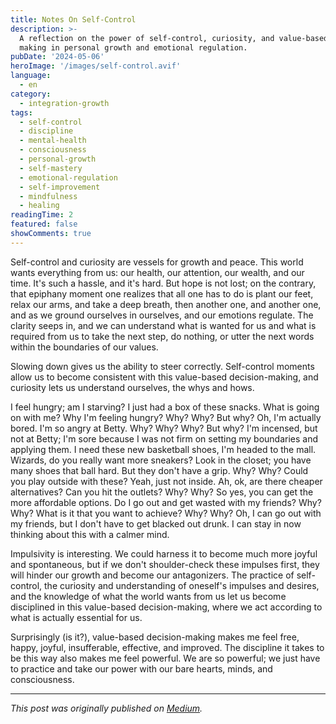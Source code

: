 ```yaml
---
title: Notes On Self-Control
description: >-
  A reflection on the power of self-control, curiosity, and value-based decision
  making in personal growth and emotional regulation.
pubDate: '2024-05-06'
heroImage: '/images/self-control.avif'
language:
  - en
category:
  - integration-growth
tags:
  - self-control
  - discipline
  - mental-health
  - consciousness
  - personal-growth
  - self-mastery
  - emotional-regulation
  - self-improvement
  - mindfulness
  - healing
readingTime: 2
featured: false
showComments: true
---
```


Self-control and curiosity are vessels for growth and peace. This world wants everything from us: our health, our attention, our wealth, and our time. It's such a hassle, and it's hard.
But hope is not lost; on the contrary, that epiphany moment one realizes that all one has to do is plant our feet, relax our arms, and take a deep breath, then another one, and another one, and as we ground ourselves in ourselves, and our emotions regulate. The clarity seeps in, and we can understand what is wanted for us and what is required from us to take the next step, do nothing, or utter the next words within the boundaries of our values.

Slowing down gives us the ability to steer correctly. Self-control moments allow us to become consistent with this value-based decision-making, and curiosity lets us understand ourselves, the whys and hows.

I feel hungry; am I starving? I just had a box of these snacks. What is going on with me? Why I'm feeling hungry? Why? Why? But why? Oh, I'm actually bored. I'm so angry at Betty. Why? Why? Why? But why? I'm incensed, but not at Betty; I'm sore because I was not firm on setting my boundaries and applying them. I need these new basketball shoes, I'm headed to the mall. Wizards, do you really want more sneakers? Look in the closet; you have many shoes that ball hard. But they don't have a grip. Why? Why? Could you play outside with these? Yeah, just not inside. Ah, ok, are there cheaper alternatives? Can you hit the outlets? Why? Why? So yes, you can get the more affordable options. Do I go out and get wasted with my friends? Why? Why? What is it that you want to achieve? Why? Why? Oh, I can go out with my friends, but I don't have to get blacked out drunk. I can stay in now thinking about this with a calmer mind.

Impulsivity is interesting. We could harness it to become much more joyful and spontaneous, but if we don't shoulder-check these impulses first, they will hinder our growth and become our antagonizers. The practice of self-control, the curiosity and understanding of oneself's impulses and desires, and the knowledge of what the world wants from us let us become disciplined in this value-based decision-making, where we act according to what is actually essential for us.

Surprisingly (is it?), value-based decision-making makes me feel free, happy, joyful, insufferable, effective, and improved. The discipline it takes to be this way also makes me feel powerful. We are so powerful; we just have to practice and take our power with our bare hearts, minds, and consciousness.

---

_This post was originally published on [Medium](https://medium.com/@wizards777/notes-on-self-control-48f01e1f21ff)._
